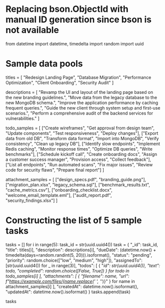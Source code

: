 # Replacing bson.ObjectId with manual ID generation since bson is not available
from datetime import datetime, timedelta
import random
import uuid

# Sample data pools
titles = [
    "Redesign Landing Page", "Database Migration", "Performance Optimization",
    "Client Onboarding", "Security Audit"
]

descriptions = [
    "Revamp the UI and layout of the landing page based on the new branding guidelines.",
    "Move data from the legacy database to the new MongoDB schema.",
    "Improve the application performance by caching frequent queries.",
    "Guide the new client through system setup and first-use scenarios.",
    "Perform a comprehensive audit of the backend services for vulnerabilities."
]

todo_samples = [
    ["Create wireframes", "Get approval from design team", "Update components", "Test responsiveness", "Deploy changes"],
    ["Export data from old DB", "Transform data format", "Import into MongoDB", "Verify consistency", "Clean up legacy DB"],
    ["Identify slow endpoints", "Implement Redis caching", "Monitor response times", "Optimize DB queries", "Write benchmarks"],
    ["Schedule kickoff call", "Create onboarding docs", "Assign a customer success manager", "Provision access", "Collect feedback"],
    ["List all endpoints", "Run automated scans", "Fix major issues", "Review code for security flaws", "Prepare final report"]
]

attachment_samples = [
    ["design_specs.pdf", "branding_guide.png"],
    ["migration_plan.xlsx", "legacy_schema.sql"],
    ["benchmark_results.txt", "cache_metrics.csv"],
    ["onboarding_checklist.docx", "welcome_email_template.eml"],
    ["audit_report.pdf", "security_findings.xlsx"]
]

# Constructing the list of 5 sample tasks
tasks = []
for i in range(5):
    task_id = str(uuid.uuid4())
    task = {
        "_id": task_id,
        "title": titles[i],
        "description": descriptions[i],
        "dueDate": (datetime.now() + timedelta(days=random.randint(5, 20))).isoformat(),
        "status": "pending",
        "priority": random.choice(["low", "medium", "high"]),
        "assignedTo": [str(uuid.uuid4()) for _ in range(3)],
        "todos": [
            {
                "_id": str(uuid.uuid4()),
                "text": todo,
                "completed": random.choice([False, True])
            } for todo in todo_samples[i]
        ],
        "attachments": [
            {
                "filename": name,
                "url": f"https://example.com/files/{name.replace(' ', '_')}"
            } for name in attachment_samples[i]
        ],
        "createdAt": datetime.now().isoformat(),
        "updatedAt": datetime.now().isoformat()
    }
    tasks.append(task)

tasks
